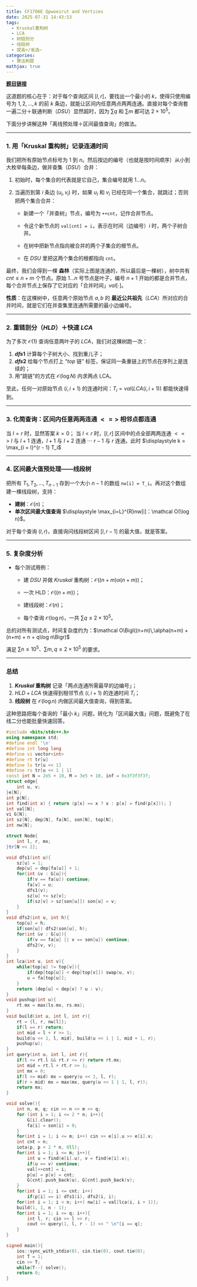 ```yaml
---
title: CF1706E Qpwoeirut and Vertices
date: 2025-07-31 14:43:53
tags:
  - Kruskal重构树
  - LCA
  - 树链剖分
  - 线段树
  - 提高+/省选−
categories:
  - 算法刷题
mathjax: true
---
```


**[题目链接](https://codeforces.com/contest/1706/problem/E)**

这道题的核心在于：对于每个查询区间 $[l,r]$，要找出一个最小的 $k$，使得只使用编号为 $1,2,…,k$ 的前 $k$ 条边，就能让区间内任意两点两两连通。直接对每个查询套一遍二分＋联通判断（$DSU$）显然超时，因为 $\sum q$ 和 $\sum m$ 都可达 $2×10^5$。

下面分步讲解这种「离线预处理＋区间最值查询」的做法。

---

### 1. 用「Kruskal 重构树」记录连通时间

我们把所有原始节点标号为 $1$ 到 $n$。然后按边的编号（也就是按时间顺序）从小到大枚举每条边，做并查集（$DSU$）合并：

1. 初始时，每个集合的代表就是它自己，集合编号就用 $1…n$。
    
2. 当遍历到第 $i$ 条边 ($u_i,v_i$) 时，如果 $u_i$ 和 $v_i$ 已经在同一个集合，就跳过；否则把两个集合合并：
    
    - 新建一个「并查树」节点，编号为 `++cnt`，记作合并节点。
        
    - 令这个新节点的 `val[cnt] = i`，表示在时间（边编号）$i$ 时，两个子树合并。
        
    - 在树中把新节点指向被合并的两个子集合的根节点。
        
    - 在 $DSU$ 里把这两个集合的根都指向 `cnt`。
        

最终，我们会得到一棵 **森林**（实际上图是连通的，所以最后是一棵树），树中共有 $cnt \le n+m$ 个节点。原始 $1…n$ 号节点是叶子，编号 $n+1$ 开始的都是合并节点，每个合并节点上保存了它对应的「合并时间」$val[⋅]$。

**性质**：在这棵树中，任意两个原始节点 $a,b$ 的 **最近公共祖先**（$LCA$）所对应的合并时间，就是它们在并查集里连通所需要的最小边编号。

---

### 2. 重链剖分（$HLD$）＋快速 $LCA$

为了多次 $\mathcal O(1)$ 查询任意两叶子的 $LCA$，我们对这棵树跑一次：

1. **$dfs1$** 计算每个子树大小、找到重儿子；
2. **$dfs2$** 给每个节点打上 “$top$ 链” 标签，保证同一条重链上的节点在序列上是连续的；
3. 用“跳链”的方式在 $\mathcal O(\log N)$ 内求两点 LCA。

至此，任何一对原始节点 $(i,i+1)$ 的连通时间：$T_i  =  val(LCA(i,i+1))$ 都能快速得到。

---

### 3. 化简查询：区间内任意两两连通 $<=>$ 相邻点都连通

当 $l = r$ 时，显然答案 $k = 0$；
当 $l<r$ 时，$[l,r]$ 区间中的点全部两两连通 $<=>$ $l$ 与 $l+1$ 连通，$l+1$ 与 $l+2$ 连通 ⋯ $r−1$ 与 $r$ 连通。此时 $\displaystyle k = \max_{i = l}^{r - 1} T_i$

---

### 4. 区间最大值预处理——线段树

把所有 $T_1,T_2,\dots,T_{n-1}$ 存到一个大小 $n-1$ 的数组 `nw[i] = T_i`。再对这个数组建一棵线段树，支持：
- **建树**：$\mathcal O(n)$；
- **单次区间最大值查询** $\displaystyle \max_{i=L}^{R}nw[i]：\mathcal O(\log n)$。

对于每个查询 $(l,r)$，直接询问线段树区间 $[l,\,r-1]$ 的最大值，就是答案。

---

### 5. 复杂度分析

- 每个测试用例：
    
    - 建 $DSU$ 并做 $Kruskal$ 重构树：$\mathcal O((n+m) α(n+m))$；
        
    - 一次 HLD：$\mathcal O((n+m))$；
        
    - 建线段树：$\mathcal O(n)$；
        
    - 每个查询 $\mathcal O(\log n)$，一共 $\sum q\le2\times10^5$。
        
总的对所有测试点，时间复杂度约为：$\mathcal O\Bigl((n+m)\,\alpha(n+m) + (n+m) + n + q\log n\Bigr)$

满足 $\sum n\le10^5、\sum m,q\le2\times10^5$ 的要求。

---

### 总结

1. **$Kruskal$ 重构树** 记录「两点连通所需最早的边编号」；
2. $HLD+LCA$ 快速得到相邻节点 $(i,i+1)$ 的连通时间 $T_i$；
3. **线段树** 在 $\mathcal O(\log n)$ 内做区间最大值查询，得到答案。

这种思路把每个查询的「最小 $k$」问题，转化为「区间最大值」问题，既避免了在线二分也能批量快速回答。

```cpp
#include <bits/stdc++.h>
using namespace std;
#define endl '\n'
#define int long long
#define vi vector<int>
#define rt tr[u]
#define ls tr[u << 1]
#define rs tr[u << 1 | 1]
const int N = 2e5 + 10, M = 3e5 + 10, inf = 0x3f3f3f3f;
struct edge{
    int u, v;
}e[N];
int p[N];
int find(int x) { return (p[x] == x ? x : p[x] = find(p[x])); }
int val[N];
vi G[N];
int sz[N], dep[N], fa[N], son[N], top[N];
int nw[N];

struct Node{
    int l, r, mx;
}tr[N << 2];

void dfs1(int u){
    sz[u] = 1;
    dep[u] = dep[fa[u]] + 1;
    for(int &v : G[u]){
        if(v == fa[u]) continue;
        fa[v] = u;
        dfs1(v);
        sz[u] += sz[v];
        if(sz[v] > sz[son[u]]) son[u] = v;
    }
}
void dfs2(int u, int h){
    top[u] = h;
    if(son[u]) dfs2(son[u], h);
    for(int &v : G[u]){
        if(v == fa[u] || v == son[u]) continue;
        dfs2(v, v);
    }
}
int lca(int u, int v){
    while(top[u] != top[v]){
        if(dep[top[u]] < dep[top[v]]) swap(u, v);
        u = fa[top[u]];
    }
    return (dep[u] < dep[v] ? u : v);
}
void pushup(int u){
    rt.mx = max(ls.mx, rs.mx);
}
void build(int u, int l, int r){
    rt = {l, r, nw[l]};
    if(l == r) return;
    int mid = l + r >> 1;
    build(u << 1, l, mid), build(u << 1 | 1, mid + 1, r);
    pushup(u);
}
int query(int u, int l, int r){
    if(l <= rt.l && rt.r <= r) return rt.mx;
    int mid = rt.l + rt.r >> 1;
    int mx = 0;
    if(l <= mid) mx = query(u << 1, l, r);
    if(r > mid) mx = max(mx, query(u << 1 | 1, l, r));
    return mx;
}

void solve(){
    int n, m, q; cin >> n >> m >> q;
    for (int i = 1; i <= 2 * n; i++){
        G[i].clear();
        fa[i] = son[i] = 0;
    }
    for(int i = 1; i <= m; i++) cin >> e[i].u >> e[i].v;
    int cnt = n;
    iota(p, p + 2 * n, 0ll);
    for(int i = 1; i <= m; i++){
        int u = find(e[i].u), v = find(e[i].v);
        if(u == v) continue;
        val[++cnt] = i;
        p[u] = p[v] = cnt;
        G[cnt].push_back(u), G[cnt].push_back(v);
    }
    for(int i = 1; i <= cnt; i++)
        if(p[i] == i) dfs1(i), dfs2(i, i);
    for(int i = 1; i < n; i++) nw[i] = val[lca(i, i + 1)];
    build(1, 1, n - 1);
    for(int i = 1; i <= q; i++){
        int l, r; cin >> l >> r;
        cout << query(1, l, r - 1) << " \n"[i == q];
    }
}

signed main(){
    ios::sync_with_stdio(0), cin.tie(0), cout.tie(0);
    int T = 1;
    cin >> T;
    while(T--) solve();
    return 0;
}
```
